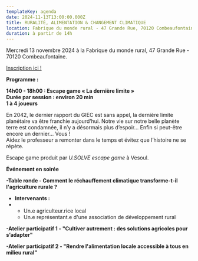 ```yaml
---
templateKey: agenda
date: 2024-11-13T13:00:00.000Z
title: RURALITÉ, ALIMENTATION & CHANGEMENT CLIMATIQUE
location: Fabrique du monde rural - 47 Grande Rue, 70120 Combeaufontaine
duration: à partir de 14h
---
```

M﻿ercredi 13 novembre 2024 à la Fabrique du monde rural, 47 Grande Rue - 70120 Combeaufontaine.

[I﻿nscription ici !](https://framaforms.org/inscription-ruralite-alimentation-changement-climatique-1729699484)



**P﻿rogramme :**

<!--StartFragment-->

**14h00 - 18h00 : Escape game « La dernière limite »\
Durée par session : environ 20 min\
1 à 4 joueurs**

En 2042, le dernier rapport du GIEC est sans appel, la dernière limite planétaire va être franchie aujourd’hui. Notre vie sur notre belle planète terre est condamnée, il n’y a désormais plus d’espoir… Enfin si peut-être encore un dernier… Vous !\
Aidez le professeur a remonter dans le temps et évitez que l’histoire ne se répète.

Escape game produit par *U.SOLVE escape game* à Vesoul.

**Événement en soirée** 

**\-Table ronde - Comment le réchauffement climatique transforme-t-il l'agriculture rurale ?**

* **Intervenants :**
* * Un.e agriculteur.rice local
  * Un.e représentant.e d'une association de développement rural

**\-Atelier participatif 1 - "Cultiver autrement : des solutions agricoles pour s’adapter"**

**\-Atelier participatif 2 - "Rendre l'alimentation locale accessible à tous en milieu rural"**

<!--EndFragment-->

<!--EndFragment-->